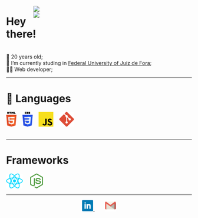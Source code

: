 <div align="right">

<p>
<img align="right" width="430px" src="https://github-readme-stats.vercel.app/api/top-langs/?username=viniciuscorbelli&hide=jupyternotebook&layout=compact&theme=dark&hide_border=true">
</p>
<p>
<img align="right" width="430px" src="https://github-readme-stats.vercel.app/api?username=ViniciusCorbelli&show_icons=true&layout=compact&theme=dark&hide_border=true">
</p>

</div>

# Hey there!
<br>
🎂 20 years old;
<br>
📜 I’m currently studing in <a href="https://www2.ufjf.br/ufjf/" target="_blank">Federal University of Juiz de Fora</a>;
<br>
👨‍💻 Web developer;

---

# 🔨 Languages

<div align="left">
<img height="40" alt="HTML5" src="./public/techs/html5.svg" title="HTML5"/> 
&nbsp;&nbsp; 
<img height="40" alt="CSS3" src="./public/techs/css3.svg" title="CSS3"/> 
&nbsp;&nbsp; 
<img height="40" alt="JavaScript" src="./public/techs/javascript.svg" title="JavaScript"/> 
&nbsp;&nbsp; 
<img height="40" alt="Git" src="./public/techs/git.svg" title="Git"/>
</div>

<br>

---
# Frameworks

<div align="left">
<img height="40" alt="ReactJS" src="./public/techs/react.svg" title="ReactJS"/> &nbsp;&nbsp;&nbsp; 
<img height="40" alt="NodeJS" src="./public/techs/nodejs.svg" title="NodeJS"/> &nbsp;&nbsp;&nbsp;
</div>

---
<div align="center">
<a href="https://www.linkedin.com/in/vin%C3%ADcius-de-oliveira-corbelli-804a5320b/" target="_blank">
<img height="30" alt="LinkedIn" src="./public/linkedin.svg"/>
</a>
&nbsp;&nbsp;&nbsp;&nbsp;&nbsp;&nbsp;
<a target="_blank" href="mailto:v.corbelli71@gmail.com" target="_blank">
    <img alt="Email" height="30" src="./public/gmail.svg"/>
</a>
</div>